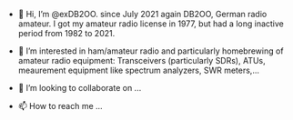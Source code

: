 - 👋 Hi, I’m @exDB2OO. since July 2021 again DB2OO, German radio amateur. I got my amateur radio license in 1977, but had a long inactive period from 1982 to 2021.
- 👀 I’m interested in ham/amateur radio and particularly homebrewing of amateur radio equipment: Transceivers (particularly SDRs), ATUs, meaurement equipment like spectrum analyzers, SWR meters,...

- 💞️ I’m looking to collaborate on ...
- 📫 How to reach me ...

<!---
exDB2OO/exDB2OO is a ✨ special ✨ repository because its `README.md` (this file) appears on your GitHub profile.
You can click the Preview link to take a look at your changes.
--->
